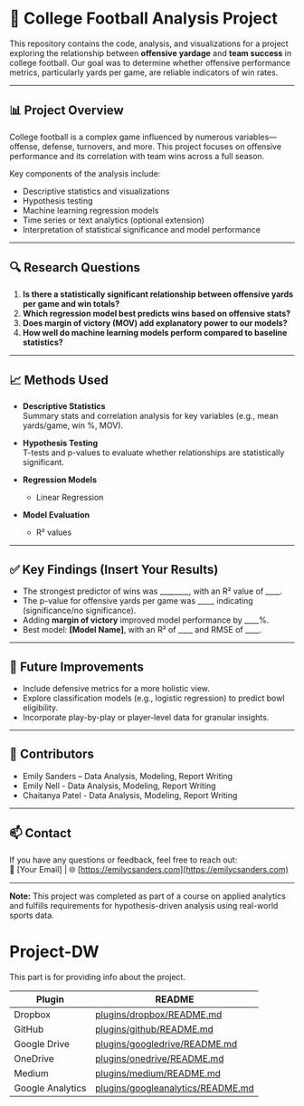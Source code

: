 # 🏈 College Football Analysis Project

This repository contains the code, analysis, and visualizations for a project exploring the relationship between **offensive yardage** and **team success** in college football. Our goal was to determine whether offensive performance metrics, particularly yards per game, are reliable indicators of win rates.

---

## 📊 Project Overview

College football is a complex game influenced by numerous variables—offense, defense, turnovers, and more. This project focuses on offensive performance and its correlation with team wins across a full season.

Key components of the analysis include:
- Descriptive statistics and visualizations
- Hypothesis testing
- Machine learning regression models
- Time series or text analytics (optional extension)
- Interpretation of statistical significance and model performance

---

## 🔍 Research Questions

1. **Is there a statistically significant relationship between offensive yards per game and win totals?**
2. **Which regression model best predicts wins based on offensive stats?**
3. **Does margin of victory (MOV) add explanatory power to our models?**
4. **How well do machine learning models perform compared to baseline statistics?**

---

## 📈 Methods Used

- **Descriptive Statistics**  
  Summary stats and correlation analysis for key variables (e.g., mean yards/game, win %, MOV).

- **Hypothesis Testing**  
  T-tests and p-values to evaluate whether relationships are statistically significant.

- **Regression Models**
  - Linear Regression

- **Model Evaluation**
  - R² values

---

## ✅ Key Findings (Insert Your Results)

- The strongest predictor of wins was ________, with an R² value of ____.
- The p-value for offensive yards per game was ____, indicating (significance/no significance).
- Adding **margin of victory** improved model performance by ____%.
- Best model: **[Model Name]**, with an R² of ____ and RMSE of ____.

---

## 📌 Future Improvements

- Include defensive metrics for a more holistic view.
- Explore classification models (e.g., logistic regression) to predict bowl eligibility.
- Incorporate play-by-play or player-level data for granular insights.

---

## 👥 Contributors

- Emily Sanders – Data Analysis, Modeling, Report Writing
- Emily Nell - Data Analysis, Modeling, Report Writing
- Chaitanya Patel - Data Analysis, Modeling, Report Writing

---

## 📫 Contact

If you have any questions or feedback, feel free to reach out:  
📧 [Your Email] | 🌐 [https://emilycsanders.com](https://emilycsanders.com)

---

**Note:** This project was completed as part of a course on applied analytics and fulfills requirements for hypothesis-driven analysis using real-world sports data.

# Project-DW 

This part is for providing info about the project.

| Plugin | README |
| ------ | ------ |
| Dropbox | [plugins/dropbox/README.md][PlDb] |
| GitHub | [plugins/github/README.md][PlGh] |
| Google Drive | [plugins/googledrive/README.md][PlGd] |
| OneDrive | [plugins/onedrive/README.md][PlOd] |
| Medium | [plugins/medium/README.md][PlMe] |
| Google Analytics | [plugins/googleanalytics/README.md][PlGa] |



 [PlDb]: <https://github.com/joemccann/dillinger/tree/master/plugins/dropbox/README.md>
   [PlGh]: <https://github.com/joemccann/dillinger/tree/master/plugins/github/README.md>
   [PlGd]: <https://github.com/joemccann/dillinger/tree/master/plugins/googledrive/README.md>
   [PlOd]: <https://github.com/joemccann/dillinger/tree/master/plugins/onedrive/README.md>
   [PlMe]: <https://github.com/joemccann/dillinger/tree/master/plugins/medium/README.md>
   [PlGa]: <https://github.com/RahulHP/dillinger/blob/master/plugins/googleanalytics/README.md>
